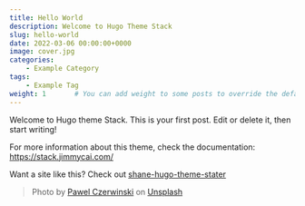 ```yaml
---
title: Hello World
description: Welcome to Hugo Theme Stack
slug: hello-world
date: 2022-03-06 00:00:00+0000
image: cover.jpg
categories:
    - Example Category
tags:
    - Example Tag
weight: 1       # You can add weight to some posts to override the default sorting (date descending)
---
```


Welcome to Hugo theme Stack. This is your first post. Edit or delete it, then start writing!

For more information about this theme, check the documentation: https://stack.jimmycai.com/

Want a site like this? Check out [shane-hugo-theme-stater](https://github.com/zhangxingeng/shane-hugo-theme-starter)

> Photo by [Pawel Czerwinski](https://unsplash.com/@pawel_czerwinski) on [Unsplash](https://unsplash.com/)